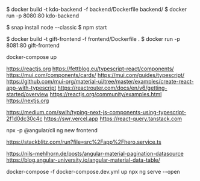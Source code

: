 $ docker build -t kdo-backend -f backend/Dockerfile backend/
$ docker run -p 8080:80 kdo-backend

$ snap install node --classic
$ npm start

$ docker build -t gift-frontend -f frontend/Dockerfile .
$ docker run -p 8081:80 gift-frontend

docker-compose up

https://reactjs.org
https://fettblog.eu/typescript-react/components/
https://mui.com/components/cards/
https://mui.com/guides/typescript/
https://github.com/mui-org/material-ui/tree/master/examples/create-react-app-with-typescript
https://reactrouter.com/docs/en/v6/getting-started/overview
https://reactjs.org/community/examples.html
https://nextjs.org

https://medium.com/swlh/typing-next-js-components-using-typescript-2f1d0dc30c4c
https://swr.vercel.app
https://react-query.tanstack.com

npx -p @angular/cli ng new frontend

https://stackblitz.com/run?file=src%2Fapp%2Fhero.service.ts

https://nils-mehlhorn.de/posts/angular-material-pagination-datasource
https://blog.angular-university.io/angular-material-data-table/

docker-compose -f docker-compose.dev.yml up
npx ng serve --open